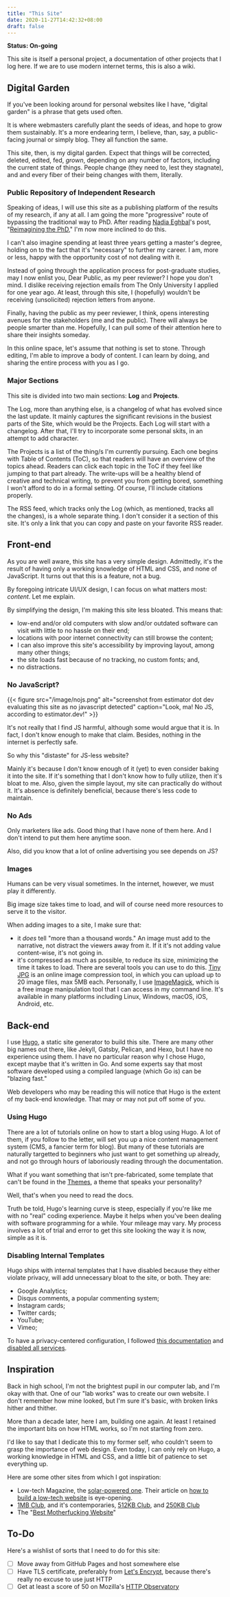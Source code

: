 ```yaml
---
title: "This Site"
date: 2020-11-27T14:42:32+08:00
draft: false
---
```

**Status: On-going**

This site is itself a personal project, a documentation of other projects that I log here. 
If we are to use modern internet terms, this is also a wiki.

## Digital Garden

If you've been looking around for personal websites like I have, "digital garden" is a phrase that gets used often.

It is where webmasters carefully plant the seeds of ideas, and hope to grow them sustainably.
It's a more endearing term, I believe, than, say, a public-facing journal or simply blog.
They all function the same.

This site, then, is my digital garden.
Expect that things will be corrected, deleted, edited, fed, *grown*, depending on any number of factors, including the current state of things.
People change (they need to, lest they stagnate), and and every fiber of their being changes with them, literally.

### Public Repository of Independent Research

Speaking of ideas, I will use this site as a publishing platform of the results of my research, if any at all. 
I am going the more "progressive" route of bypassing the traditional way to PhD.
After reading [Nadia Eghbal](https://nadiaeghbal.com)'s post, "[Reimagining the PhD](https://nadiaeghbal.com/phd)," I'm now more inclined to do this.

I can't also imagine spending at least three years getting a master's degree, holding on to the fact that it's "necessary" to further my career.
I am, more or less, happy with the opportunity cost of not dealing with it.

Instead of going through the application process for post-graduate studies, may I now enlist you, Dear Public, as my peer reviewer?
I hope you don't mind.
I dislike receiving rejection emails from The Only University I applied for one year ago.
At least, through this site, I (hopefully) wouldn't be receiving (unsolicited) rejection letters from anyone.

Finally, having the public as my peer reviewer, I think, opens interesting avenues for the stakeholders (me and the public).
There will always be people smarter than me.
Hopefully, I can pull some of their attention here to share their insights someday.

In this online space, let's assume that nothing is set to stone.
Through editing, I'm able to improve a body of content.
I can learn by doing, and sharing the entire process with you as I go.

### Major Sections

This site is divided into two main sections: **Log** and **Projects**.

The Log, more than anything else, is a changelog of what has evolved since the last update.
It mainly captures the significant revisions in the busiest parts of the Site, which would be the Projects. 
Each Log will start with a changelog.
After that, I'll try to incorporate some personal skits, in an attempt to add character.

The Projects is a list of the thing/s I'm currently pursuing.
Each one begins with Table of Contents (ToC), so that readers will have an overview of the topics ahead. 
Readers can click each topic in the ToC if they feel like jumping to that part already.
The write-ups will be a healthy blend of creative and technical writing, to prevent you from getting bored, something I won't afford to do in a formal setting.
Of course, I'll include citations properly.

The RSS feed, which tracks only the Log (which, as mentioned, tracks all the changes), is a whole separate thing.
I don't consider it a section of this site.
It's only a link that you can copy and paste on your favorite RSS reader.

## Front-end

As you are well aware, this site has a very simple design.
Admittedly, it's the result of having only a working knowledge of HTML and CSS, and none of JavaScript.
It turns out that this is a feature, not a bug.

By foregoing intricate UI/UX design, I can focus on what matters most: *content*. 
Let me explain.

By simplifying the design, I'm making this site less bloated.
This means that:
- low-end and/or old computers with slow and/or outdated software can visit with little to no hassle on their end;
- locations with poor internet connectivity can still browse the content;
- I can also improve this site's accessibility by improving layout, among many other things;
- the site loads fast because of no tracking, no custom fonts; and,
- no distractions.

### No JavaScript?

{{< figure src="/image/nojs.png" alt="screenshot from estimator dot dev evaluating this site as no javascript detected" caption="Look, ma! No JS, according to estimator.dev!" >}}

It's not really that I find JS harmful, although some would argue that it is.
In fact, I don't know enough to make that claim.
Besides, nothing in the internet is perfectly safe.

So why this "distaste" for JS-less website?

Mainly it's because I don't know enough of it (yet) to even consider baking it into the site.
If it's something that I don't know how to fully utilize, then it's bloat to me.
Also, given the simple layout, my site can practically do without it.
It's absence is definitely beneficial, because there's less code to maintain.

### No Ads
Only marketers like ads. 
Good thing that I have none of them here.
And I don't intend to put them here anytime soon.

Also, did you know that a lot of online advertising you see depends on JS?

### Images

Humans can be very visual sometimes.
In the internet, however, we must play it differently.

Big image size takes time to load, and will of course need more resources to serve it to the visitor.

When adding images to a site, I make sure that:
- it *does* tell "more than a thousand words."
An image must add to the narrative, not distract the viewers away from it.
If it it's not adding value content-wise, it's not going in.
- it's compressed as much as possible, to reduce its size, minimizing the time it takes to load.
There are several tools you can use to do this.
[Tiny JPG](https://tinyjpg.com) is an online image compression tool, in which you can upload up to 20 image files, max 5MB each.
Personally, I use [ImageMagick](https://imagemagick.org/), which is a free image manipulation tool that I can access in my command line. 
It's available in many platforms including Linux, Windows, macOS, iOS, Android, etc.

## Back-end

I use [Hugo](https://gohugo.io), a static site generator to build this site.
There are many other big names out there, like Jekyll, Gatsby, Pelican, and Hexo, but I have no experience using them.
I have no particular reason why I chose Hugo, except maybe that it's written in Go.
And some experts say that most software developed using a compiled language (which Go is) can be "blazing fast."

Web developers who may be reading this will notice that Hugo is the extent of my back-end knowledge. 
That may or may not put off some of you.

### Using Hugo

There are a lot of tutorials online on how to start a blog using Hugo.
A lot of them, if you follow to the letter, will set you up a nice content management system (CMS, a fancier term for blog).
But many of these tutorials are naturally targetted to beginners who just want to get something up already, and not go through hours of laboriously reading through the documentation.

What if you want something that isn't pre-fabricated, some template that can't be found in the [Themes](https://themes.gohugo.io), a theme that speaks your personality?

Well, that's when you need to read the docs.

Truth be told, Hugo's learning curve is steep, especially if you're like me with no "real" coding experience.
Maybe it helps when you've been dealing with software programming for a while.
Your mileage may vary.
My process involves a lot of trial and error to get this site looking the way it is now, simple as it is.

### Disabling Internal Templates

Hugo ships with internal templates that I have disabled because they either violate privacy, will add unnecessary bloat to the site, or both. They are:
- Google Analytics;
- Disqus comments, a popular commenting system;
- Instagram cards;
- Twitter cards;
- YouTube;
- Vimeo;

To have a privacy-centered configuration, I followed [this documentation](https://gohugo.io/about/hugo-and-gdpr/) and [disabled all services](https://gohugo.io/about/hugo-and-gdpr/#disable-all-services).

## Inspiration

Back in high school, I'm not the brightest pupil in our computer lab, and I'm okay with that.
One of our "lab works" was to create our own website.
I don't remember how mine looked, but I'm sure it's basic, with broken links hither and thither.

More than a decade later, here I am, building one again.
At least I retained the important bits on how HTML works, so I'm not starting from zero.

I'd like to say that I dedicate this to my former self, who couldn't seem to grasp the importance of web design.
Even today, I can only rely on Hugo, a working knowledge in HTML and CSS, and a little bit of patience to set everything up.

Here are some other sites from which I got inspiration:
- Low-tech Magazine, the [solar-powered one](https://solar.lowtechmagazine.com). Their article on [how to build a low-tech website](https://solar.lowtechmagazine.com/2018/09/how-to-build-a-lowtech-website.html) is eye-opening.
- [1MB Club](https://1mb.club), and it's contemporaries, [512KB Club](https://512kb.club), and [250KB Club](https://250kb.club)
- The "[Best Motherfucking Website](https://bestmotherfucking.website)"

## To-Do

Here's a wishlist of sorts that I need to do for this site:
- [ ] Move away from GitHub Pages and host somewhere else  
- [ ] Have TLS certificate, preferably from [Let's Encrypt](https://letsencrypt.org), because there's really no excuse to use just HTTP
- [ ] Get at least a score of 50 on Mozilla's [HTTP Observatory](https://observatory.mozilla.org/)
